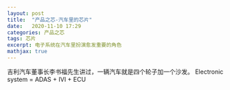 ```yaml
---
layout: post
title:  "产品之芯-汽车里的芯片"
date:   2020-11-10 17:29
categories: 产品之芯
tags: 芯片
excerpt: 电子系统在汽车里扮演愈发重要的角色
mathjax: true
---
```


吉利汽车董事长李书福先生讲过，一辆汽车就是四个轮子加一个沙发。
Electronic system = ADAS + IVI + ECU

